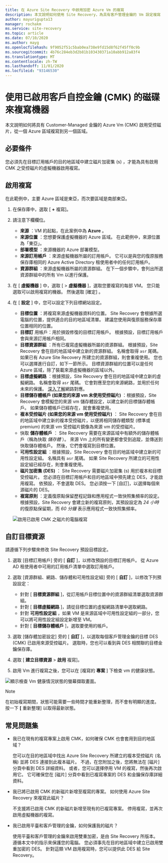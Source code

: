 ```yaml
---
title: 在 Azure Site Recovery 中啟用加密 Azure Vm 的複寫
description: 本文說明如何使用 Site Recovery，為具有客戶管理金鑰的 Vm 設定複寫 (CMK) 將磁片從一個 Azure 區域啟用到另一個區域。
author: mayurigupta13
manager: rochakm
ms.service: site-recovery
ms.topic: article
ms.date: 07/10/2020
ms.author: mayg
ms.openlocfilehash: 9f9052f51c5bab0ea738e9fd15d8f62f45ff0c9b
ms.sourcegitcommit: 4b76c284eb3d2b81b103430371a10abb912a83f4
ms.translationtype: MT
ms.contentlocale: zh-TW
ms.lasthandoff: 11/01/2020
ms.locfileid: "93146530"
---
```

# <a name="replicate-machines-with-customer-managed-keys-cmk-enabled-disks"></a>使用已啟用客戶自控金鑰 (CMK) 的磁碟來複寫機器

本文說明如何將具有 Customer-Managed 金鑰的 Azure Vm (CMK) 啟用受控磁片，從一個 Azure 區域複寫到另一個區域。

## <a name="prerequisite"></a>必要條件
您必須先在目標訂用帳戶的目的地區域中建立磁片加密集 (s) ，才能為具有啟用 CMK 之受控磁片的虛擬機器啟用複寫。

## <a name="enable-replication"></a>啟用複寫

在此範例中，主要 Azure 區域是東亞，而次要區域是南部東亞。

1. 在保存庫中，選取 [ **+** 複寫]。
2. 請注意下欄欄位。
    - **來源** ：VM 的起點，在此案例中為 **Azure** 。
    - **來源位置** ：您想要保護虛擬機器的 Azure 區域。 在此範例中，來源位置為「東亞」。
    - **部署模型** ：來源機器的 Azure 部署模型。
    - **來源訂用帳戶** ：來源虛擬機器所屬的訂用帳戶。 它可以是與您的復原服務保存庫相同的 Azure Active Directory 租使用者中的任何訂用帳戶。
    - **資源群組** ：來源虛擬機器所屬的資源群組。 在下一個步驟中，會列出所選資源群組中的所有 Vm 以進行保護。

3. 在 [ **虛擬機器** ] 中，選取 [  >  **虛擬機器** ]，選取您要複寫的每部 VM。 您只能選取可以啟用複寫的機器。 然後選取 [確定]  。

4. 在 [ **設定** ] 中，您可以設定下列目標網站設定。

    - **目標位置** ：將複寫來源虛擬機器資料的位置。 Site Recovery 會根據所選電腦的位置，提供適合的目的地區域清單。 建議您使用與復原服務保存庫位置相同的位置。
    - **目標訂** 用帳戶：用於損毀修復的目標訂用帳戶。 根據預設，目標訂用帳戶會與來源訂用帳戶相同。
    - **目標資源群組** ：所有已複寫虛擬機器所屬的資源群組。 根據預設，Site Recovery 會在目的地區域中建立新的資源群組。 名稱會取得 `asr` 尾碼。 如果已有 Azure Site Recovery 所建立的資源群組，則會重複使用。 您也可以選擇進行自訂，如下一節所示。 目標資源群組的位置可以是任何 Azure 區域，除了裝載來源虛擬機器的區域以外。
    - **目標虛擬網路** ：根據預設，Site Recovery 會在目的地區域中建立新的虛擬網路。 名稱會取得 `asr` 尾碼。 它會對應至您的來源網路，並用於任何未來的保護。 [深入了解](./azure-to-azure-network-mapping.md)網路對應。
    - **目標儲存體帳戶 (如果您的來源 vm 未使用受控磁片)** ：根據預設，Site Recovery 會模擬您的來源 vm 儲存體設定，以建立新的目標儲存體帳戶。 如果儲存體帳戶已經存在，就會重複使用。
    - **複本受控磁片 (如果您的來源 vm 使用受控磁片)** ： Site Recovery 會在目的地區域中建立新的複本受控磁片，以便將相同儲存體類型 (標準或 premium) 的來源 vm 受控磁片鏡像為來源 vm 的受控磁片。
    - 快取 **儲存體帳戶** ： Site Recovery 需要在來源區域中有額外的儲存體帳戶（稱為快取 *儲存體* ）。 來源 Vm 上的所有變更都會受到追蹤，並傳送到快取儲存體帳戶。 然後，它們會複寫到目標位置。
    - **可用性設定組** ：根據預設，Site Recovery 會在目的地區域中建立新的可用性設定組。 名稱具有 `asr` 尾碼。 如果 Site Recovery 所建立的可用性設定組已經存在，則會重複使用。
    - **磁片加密集 (DES)** ： Site Recovery 需要磁片加密集 (s) 用於複本和目標受控磁片。 您必須在目標訂用帳戶和目的地區域中預先建立 DES，才能啟用複寫。 依預設，不會選取 DES。 您必須按一下 [自訂]，以選擇每個來源磁片的 DES。
    - **複寫原則** ：定義復原點保留歷程記錄和應用程式一致快照集頻率的設定。 根據預設，Site Recovery 會建立新的複寫原則，其預設設定為 *24 小時* 的復原點保留期，而 *60 分鐘* 表示應用程式一致快照集頻率。

    ![啟用已啟用 CMK 之磁片的電腦複寫](./media/azure-to-azure-how-to-enable-replication-cmk-disks/cmk-enable-dr.png)

## <a name="customize-target-resources"></a>自訂目標資源

請遵循下列步驟來修改 Site Recovery 預設目標設定。

1. 選取 [目標訂用帳戶] 旁的 [ **自訂** ]，以修改預設的目標訂用帳戶。 從 Azure AD 租使用者中可用的訂用帳戶清單中選取訂用帳戶。

2. 選取 [資源群組、網路、儲存體和可用性設定組] 旁的 [ **自訂** ]，以修改下列預設設定：
    - 針對 [ **目標資源群組** ]，從訂用帳戶目標位置中的資源群組清單選取資源群組。
    - 針對 [ **目標虛擬網路** ]，請從目標位置的虛擬網路清單中選取網路。
    - 針對 **可用性設定組** ，如果 VM 是來源區域中可用性設定組的一部分，您可以將可用性設定組設定新增至 VM。
    - 針對 [ **目標儲存體帳戶** ]，選取要使用的帳戶。

3. 選取 [儲存體加密設定] 旁的 [ **自訂** ]，以選取每個客戶管理金鑰的目標 DES (CMK) 已啟用來源受控磁片。 選取時，您也可以看到與 DES 相關聯的目標金鑰保存庫。

4. 選取 [ **建立目標資源**  >  **啟用** 複寫]。
5. 啟用 Vm 進行複寫之後，您可以在 [複寫的 **專案** ] 下檢查 vm 的健康狀態。

![顯示檢查 Vm 健康情況狀態的螢幕擷取畫面。](./media/azure-to-azure-how-to-enable-replication-cmk-disks/cmk-customize-target-disk-properties.png)

>[!NOTE]
>在初始複寫期間，狀態可能需要一些時間才能重新整理，而不會有明顯的進度。 按一下 **[**  重新整理] 以取得最新狀態。

## <a name="faqs"></a>常見問題集

* 我已在現有的複寫專案上啟用 CMK，如何確保 CMK 也會套用到目的地區域？

    您可以在目的地區域中找出 Azure Site Recovery 所建立的複本受控磁片 (名稱) 並將 DES 連接到此複本磁片。 不過，在您附加之後，您將無法在 [磁片] 分頁中看到 DES 詳細資料。 或者，您可以選擇停用 VM 的複寫，然後再次啟用它。 它可確保您在 [磁片] 分頁中看到已複寫專案的 DES 和金鑰保存庫詳細資料。

* 我已將已啟用 CMK 的新磁片新增至複寫的專案。 如何使用 Azure Site Recovery 來複寫此磁片？

    不支援將已啟用 CMK 的新磁片新增至現有的已複寫專案。 停用複寫，並再次啟用虛擬機器的複寫。

* 我已啟用平臺和客戶管理的金鑰，如何保護我的磁片？

    使用平臺和客戶管理的金鑰來啟用雙重加密，是由 Site Recovery 所版本。 遵循本文中的指示來保護您的電腦。 您必須事先在目的地區域中建立已啟用雙重加密的 DES。 針對這類 VM 啟用複寫時，您可以提供此 DES 給 Site Recovery。

